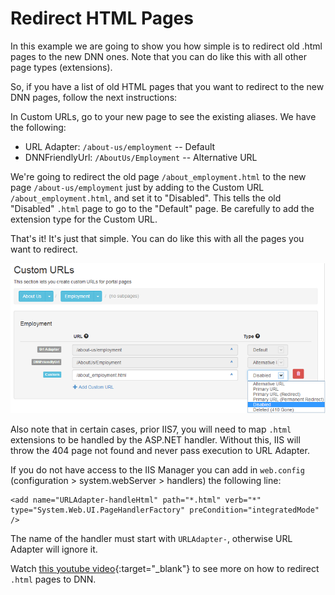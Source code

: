 # Redirect HTML Pages

In this example we are going to show you how simple is to redirect old .html pages to the new DNN ones. Note that you can do like this with all other page types (extensions).

So, if you have a list of old HTML pages that you want to redirect to the new DNN pages, follow the next instructions:

In Custom URLs, go to your new page to see the existing aliases. We have the following:
* URL Adapter: `/about-us/employment` -- Default
* DNNFriendlyUrl: `/AboutUs/Employment` -- Alternative URL

We're going to redirect the old page `/about_employment.html` to the new page `/about-us/employment` just by adding to the Custom URL `/about_employment.html`, and set it to "Disabled". This tells the old "Disabled" `.html` page to go to the "Default" page. Be carefully to add the extension type for the Custom URL.

That's it! It's just that simple. You can do like this with all the pages you want to redirect.

![custom urls example](custom-urls-example.png)

Also note that in certain cases, prior IIS7, you will need to map `.html` extensions to be handled by the ASP.NET handler. Without this, IIS will throw the 404 page not found and never pass execution to URL Adapter.

If you do not have access to the IIS Manager you can add in `web.config` (configuration > system.webServer > handlers) the following line:

    <add name="URLAdapter-handleHtml" path="*.html" verb="*" type="System.Web.UI.PageHandlerFactory" preCondition="integratedMode" />
    
The name of the handler must start with `URLAdapter-`, otherwise URL Adapter will ignore it.

Watch [this youtube video](https://www.youtube.com/watch?v=mYc1VVNxmp0){:target="_blank"} to see more on how to redirect `.html` pages to DNN. 